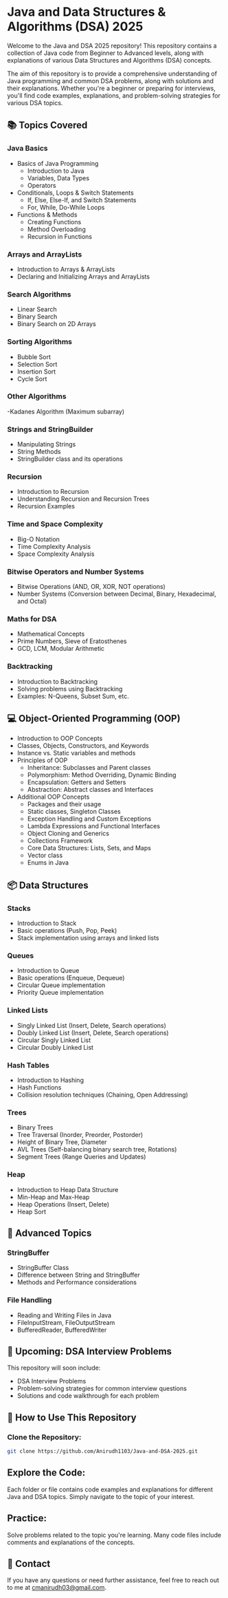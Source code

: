 # Java and Data Structures & Algorithms (DSA) 2025

Welcome to the Java and DSA 2025 repository! This repository contains a collection of Java code from Beginner to Advanced levels, along with explanations of various Data Structures and Algorithms (DSA) concepts.

The aim of this repository is to provide a comprehensive understanding of Java programming and common DSA problems, along with solutions and their explanations. Whether you're a beginner or preparing for interviews, you'll find code examples, explanations, and problem-solving strategies for various DSA topics.

## 📚 Topics Covered

### Java Basics
- Basics of Java Programming
  - Introduction to Java
  - Variables, Data Types
  - Operators
- Conditionals, Loops & Switch Statements
  - If, Else, Else-If, and Switch Statements
  - For, While, Do-While Loops
- Functions & Methods
  - Creating Functions
  - Method Overloading
  - Recursion in Functions
### Arrays and ArrayLists
  - Introduction to Arrays & ArrayLists
  - Declaring and Initializing Arrays and ArrayLists

### Search Algorithms
- Linear Search
- Binary Search
- Binary Search on 2D Arrays

### Sorting Algorithms
- Bubble Sort
- Selection Sort
- Insertion Sort
- Cycle Sort
### Other Algorithms
-Kadanes Algorithm (Maximum subarray)

### Strings and StringBuilder
- Manipulating Strings
- String Methods
- StringBuilder class and its operations

### Recursion
- Introduction to Recursion
- Understanding Recursion and Recursion Trees
- Recursion Examples

### Time and Space Complexity
- Big-O Notation
- Time Complexity Analysis
- Space Complexity Analysis

### Bitwise Operators and Number Systems
- Bitwise Operations (AND, OR, XOR, NOT operations)
- Number Systems (Conversion between Decimal, Binary, Hexadecimal, and Octal)

### Maths for DSA
- Mathematical Concepts
- Prime Numbers, Sieve of Eratosthenes
- GCD, LCM, Modular Arithmetic

### Backtracking
- Introduction to Backtracking
- Solving problems using Backtracking
- Examples: N-Queens, Subset Sum, etc.

## 💻 Object-Oriented Programming (OOP)
- Introduction to OOP Concepts
- Classes, Objects, Constructors, and Keywords
- Instance vs. Static variables and methods
- Principles of OOP
  - Inheritance: Subclasses and Parent classes
  - Polymorphism: Method Overriding, Dynamic Binding
  - Encapsulation: Getters and Setters
  - Abstraction: Abstract classes and Interfaces
- Additional OOP Concepts
  - Packages and their usage
  - Static classes, Singleton Classes
  - Exception Handling and Custom Exceptions
  - Lambda Expressions and Functional Interfaces
  - Object Cloning and Generics
  - Collections Framework
  - Core Data Structures: Lists, Sets, and Maps
  - Vector class
  - Enums in Java

## 📦 Data Structures

### Stacks
- Introduction to Stack
- Basic operations (Push, Pop, Peek)
- Stack implementation using arrays and linked lists

### Queues
- Introduction to Queue
- Basic operations (Enqueue, Dequeue)
- Circular Queue implementation
- Priority Queue implementation

### Linked Lists
- Singly Linked List (Insert, Delete, Search operations)
- Doubly Linked List (Insert, Delete, Search operations)
- Circular Singly Linked List
- Circular Doubly Linked List

### Hash Tables
- Introduction to Hashing
- Hash Functions
- Collision resolution techniques (Chaining, Open Addressing)

### Trees
- Binary Trees
- Tree Traversal (Inorder, Preorder, Postorder)
- Height of Binary Tree, Diameter
- AVL Trees (Self-balancing binary search tree, Rotations)
- Segment Trees (Range Queries and Updates)

### Heap
- Introduction to Heap Data Structure
- Min-Heap and Max-Heap
- Heap Operations (Insert, Delete)
- Heap Sort

## 📂 Advanced Topics

### StringBuffer
- StringBuffer Class
- Difference between String and StringBuffer
- Methods and Performance considerations

### File Handling
- Reading and Writing Files in Java
- FileInputStream, FileOutputStream
- BufferedReader, BufferedWriter

## 📑 Upcoming: DSA Interview Problems
This repository will soon include:

- DSA Interview Problems
- Problem-solving strategies for common interview questions
- Solutions and code walkthrough for each problem

## 🚀 How to Use This Repository

### Clone the Repository:

```bash
git clone https://github.com/Anirudh1103/Java-and-DSA-2025.git
```

## Explore the Code:
Each folder or file contains code examples and explanations for different Java and DSA topics. Simply navigate to the topic of your interest.

## Practice:
Solve problems related to the topic you're learning. Many code files include comments and explanations of the concepts.

## 📧 Contact
If you have any questions or need further assistance, feel free to reach out to me at cmanirudh03@gmail.com.
